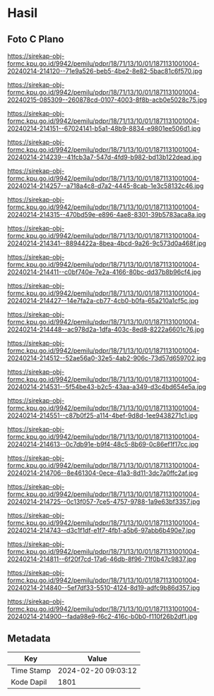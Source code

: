 # Hasil

## Foto C Plano

https://sirekap-obj-formc.kpu.go.id/9942/pemilu/pdpr/18/71/13/10/01/1871131001004-20240214-214120--71e9a526-beb5-4be2-8e82-5bac81c6f570.jpg

https://sirekap-obj-formc.kpu.go.id/9942/pemilu/pdpr/18/71/13/10/01/1871131001004-20240215-085309--260878cd-0107-4003-8f8b-acb0e5028c75.jpg

https://sirekap-obj-formc.kpu.go.id/9942/pemilu/pdpr/18/71/13/10/01/1871131001004-20240214-214151--67024141-b5a1-48b9-8834-e9801ee506d1.jpg

https://sirekap-obj-formc.kpu.go.id/9942/pemilu/pdpr/18/71/13/10/01/1871131001004-20240214-214239--41fcb3a7-547d-4fd9-b982-bd13b122dead.jpg

https://sirekap-obj-formc.kpu.go.id/9942/pemilu/pdpr/18/71/13/10/01/1871131001004-20240214-214257--a718a4c8-d7a2-4445-8cab-1e3c58132c46.jpg

https://sirekap-obj-formc.kpu.go.id/9942/pemilu/pdpr/18/71/13/10/01/1871131001004-20240214-214315--470bd59e-e896-4ae8-8301-39b5783aca8a.jpg

https://sirekap-obj-formc.kpu.go.id/9942/pemilu/pdpr/18/71/13/10/01/1871131001004-20240214-214341--8894422a-8bea-4bcd-9a26-9c573d0a468f.jpg

https://sirekap-obj-formc.kpu.go.id/9942/pemilu/pdpr/18/71/13/10/01/1871131001004-20240214-214411--c0bf740e-7e2a-4166-80bc-dd37b8b96cf4.jpg

https://sirekap-obj-formc.kpu.go.id/9942/pemilu/pdpr/18/71/13/10/01/1871131001004-20240214-214427--14e7fa2a-cb77-4cb0-b0fa-65a210a1cf5c.jpg

https://sirekap-obj-formc.kpu.go.id/9942/pemilu/pdpr/18/71/13/10/01/1871131001004-20240214-214448--ac978d2a-1dfa-403c-8ed8-8222a6601c76.jpg

https://sirekap-obj-formc.kpu.go.id/9942/pemilu/pdpr/18/71/13/10/01/1871131001004-20240214-214512--52ae56a0-32e5-4ab2-906c-73d57d659702.jpg

https://sirekap-obj-formc.kpu.go.id/9942/pemilu/pdpr/18/71/13/10/01/1871131001004-20240214-214531--5f54be43-b2c5-43aa-a349-d3c4bd654e5a.jpg

https://sirekap-obj-formc.kpu.go.id/9942/pemilu/pdpr/18/71/13/10/01/1871131001004-20240214-214551--c87b0f25-a114-4bef-9d8d-1ee9438271c1.jpg

https://sirekap-obj-formc.kpu.go.id/9942/pemilu/pdpr/18/71/13/10/01/1871131001004-20240214-214613--0c7db91e-b9f4-48c5-8b69-0c86ef1f17cc.jpg

https://sirekap-obj-formc.kpu.go.id/9942/pemilu/pdpr/18/71/13/10/01/1871131001004-20240214-214706--8e461304-0ece-41a3-8d11-3dc7a0ffc2af.jpg

https://sirekap-obj-formc.kpu.go.id/9942/pemilu/pdpr/18/71/13/10/01/1871131001004-20240214-214725--0c13f057-7ce5-4757-9788-1a9e63bf3357.jpg

https://sirekap-obj-formc.kpu.go.id/9942/pemilu/pdpr/18/71/13/10/01/1871131001004-20240214-214743--d3c1f1df-e1f7-4fb1-a5b6-97abb6b490e7.jpg

https://sirekap-obj-formc.kpu.go.id/9942/pemilu/pdpr/18/71/13/10/01/1871131001004-20240214-214811--6f20f7cd-17a6-46db-8f96-71f0b47c9837.jpg

https://sirekap-obj-formc.kpu.go.id/9942/pemilu/pdpr/18/71/13/10/01/1871131001004-20240214-214840--5ef7df33-5510-4124-8d19-adfc9b86d357.jpg

https://sirekap-obj-formc.kpu.go.id/9942/pemilu/pdpr/18/71/13/10/01/1871131001004-20240214-214900--fada98e9-f6c2-416c-b0b0-f110f26b2df1.jpg


## Metadata

| Key        | Value               |
| ---------- | ------------------- |
| Time Stamp | 2024-02-20 09:03:12 |
| Kode Dapil | 1801                |



